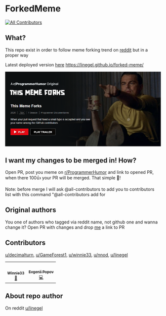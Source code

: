 # ForkedMeme
<!-- ALL-CONTRIBUTORS-BADGE:START - Do not remove or modify this section -->
[![All Contributors](https://img.shields.io/badge/all_contributors-2-orange.svg?style=flat-square)](#contributors)
<!-- ALL-CONTRIBUTORS-BADGE:END -->
## What?
This repo exist in order to follow meme forking trend on [reddit](https://www.reddit.com/r/ProgrammerHumor) but in a proper way

Latest deployed version [here](https://linegel.github.io/forked-meme/) https://linegel.github.io/forked-meme/

![Artwork made by u/nnod](/nnod.png)

## I want my changes to be merged in! How?
Open PR, post you meme on [r/ProgrammerHumor](https://www.reddit.com/r/ProgrammerHumor) and link to opened PR, when there 100👍 your PR will be merged. That simple 💫!

Note: before merge I will ask @all-contributors to add you to contributors list with this command "@all-contributors add <username> for <contributions>
 
 ## Original authors
 You one of authors who tagged via reddit name, not github one and wanna change it? Open PR with changes and drop [me](https://www.reddit.com/user/linegel) a link to PR

## Contributors
[u/decimalturn](https://www.reddit.com/u/decimalturn), [u/GameForest1](https://www.reddit.com/u/GameForest1), [u/winnie33](https://www.reddit.com/u/winnie33), [u/nnod](https://www.reddit.com/u/nnod), [u/linegel](https://www.reddit.com/u/linegel)

<!-- ALL-CONTRIBUTORS-LIST:START - Do not remove or modify this section -->
<!-- prettier-ignore-start -->
<!-- markdownlint-disable -->
<table>
  <tr>
    <td align="center"><a href="https://github.com/winnie334"><img src="https://avatars0.githubusercontent.com/u/24432799?v=4" width="100px;" alt=""/><br /><sub><b>Winnie33</b></sub></a><br /><a href="https://github.com/linegel/forked-meme/issues?q=author%3Awinnie334" title="Bug reports">🐛</a></td>
    <td align="center"><a href="https://github.com/linegel"><img src="https://avatars0.githubusercontent.com/u/1746296?v=4" width="100px;" alt=""/><br /><sub><b>Evgenii Popov</b></sub></a><br /><a href="https://github.com/linegel/forked-meme/commits?author=linegel" title="Code">💻</a></td>
  </tr>
</table>

<!-- markdownlint-enable -->
<!-- prettier-ignore-end -->
<!-- ALL-CONTRIBUTORS-LIST:END -->
 ## About repo author
 On reddit [u/linegel](https://www.reddit.com/u/linegel)
